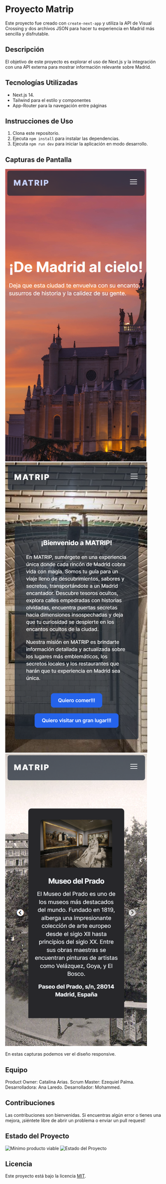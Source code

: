 
# Proyecto Matrip

Este proyecto fue creado con `create-next-app` y utiliza la API de Visual Crossing y dos archivos JSON para hacer tu experiencia en Madrid más sencilla y disfrutable.

## Descripción

El objetivo de este proyecto es explorar el uso de Next.js y la integración con una API externa para mostrar información relevante sobre Madrid.


## Tecnologías Utilizadas

- Next.js 14.
- Tailwind para el estilo y componentes
- App-Router para la navegación entre páginas

## Instrucciones de Uso

1. Clona este repositorio.
2. Ejecuta `npm install` para instalar las dependencias.
3. Ejecuta `npm run dev` para iniciar la aplicación en modo desarrollo.

## Capturas de Pantalla

![Captura de pantalla 1](public/images/captura1.png)
![Captura de pantalla 2](public/images/captura2.png)
![Captura de pantalla 3](public/images/captura3.png)

En estas capturas podemos ver el diseño responsive.

## Equipo

Product Owner: Catalina Arias.
Scrum Master: Ezequiel Palma.
Desarrolladora: Ana Laredo.
Desarrollador: Mohammed.

## Contribuciones

Las contribuciones son bienvenidas. Si encuentras algún error o tienes una mejora, ¡siéntete libre de abrir un problema o enviar un pull request!

## Estado del Proyecto
![Mínimo producto viable](https://img.shields.io/badge/MVP-%20Completado-green)
![Estado del Proyecto](https://img.shields.io/badge/Estado-En%20Desarrollo-orange)

## Licencia

Este proyecto está bajo la licencia [MIT](LICENSE).




